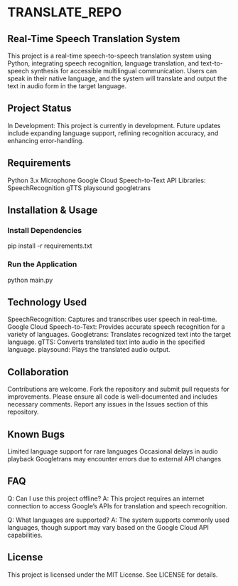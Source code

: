 # TRANSLATE_REPO
 
## Real-Time Speech Translation System
This project is a real-time speech-to-speech translation system using Python, integrating speech recognition, language translation, and text-to-speech synthesis for accessible multilingual communication. Users can speak in their native language, and the system will translate and output the text in audio form in the target language.

## Project Status
In Development:
This project is currently in development. Future updates include expanding language support, refining recognition accuracy, and enhancing error-handling.

## Requirements
Python 3.x
Microphone
Google Cloud Speech-to-Text API
Libraries:
          SpeechRecognition
          gTTS
          playsound
          googletrans
          
          
## Installation & Usage
### Install Dependencies
pip install -r requirements.txt


### Run the Application
python main.py


## Technology Used
SpeechRecognition: Captures and transcribes user speech in real-time.
Google Cloud Speech-to-Text: Provides accurate speech recognition for a variety of languages.
Googletrans: Translates recognized text into the target language.
gTTS: Converts translated text into audio in the specified language.
playsound: Plays the translated audio output.


## Collaboration
Contributions are welcome. Fork the repository and submit pull requests for improvements. Please ensure all code is well-documented and includes necessary comments. Report any issues in the Issues section of this repository.

## Known Bugs
Limited language support for rare languages
Occasional delays in audio playback
Googletrans may encounter errors due to external API changes


## FAQ
Q: Can I use this project offline?
A: This project requires an internet connection to access Google’s APIs for translation and speech recognition.

Q: What languages are supported?
A: The system supports commonly used languages, though support may vary based on the Google Cloud API capabilities.

## License
This project is licensed under the MIT License. See LICENSE for details.


